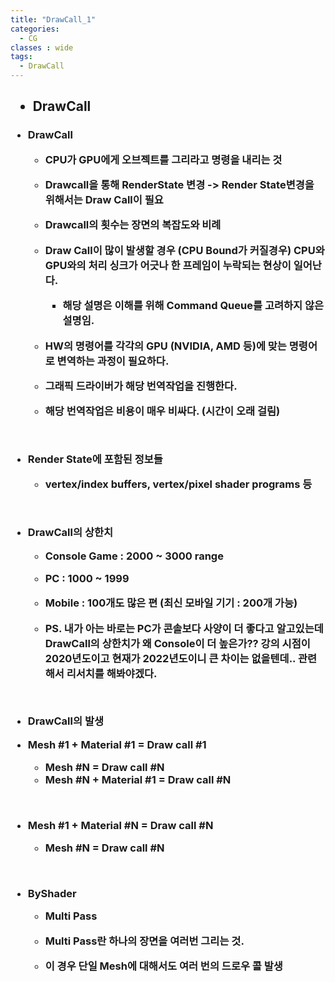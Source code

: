 ```yaml
---
title: "DrawCall_1"
categories:
  - CG
classes : wide
tags:
  - DrawCall
---
```


<h2>

- DrawCall

</h2>

<h3>

- DrawCall

	- CPU가 GPU에게 오브젝트를 그리라고 명령을 내리는 것

	- Drawcall을 통해 RenderState 변경 -> Render State변경을 위해서는 Draw Call이 필요

	- Drawcall의 횟수는 장면의 복잡도와 비례

	- Draw Call이 많이 발생할 경우 (CPU Bound가 커질경우) CPU와 GPU와의 처리 싱크가 어긋나 한 프레임이 누락되는 현상이 일어난다.

		- 해당 설명은 이해를 위해 Command Queue를 고려하지 않은 설명임.

	- HW의 명령어를 각각의 GPU (NVIDIA, AMD 등)에 맞는 명령어로 변역하는 과정이 필요하다.

	- 그래픽 드라이버가 해당 번역작업을 진행한다.

	- 해당 번역작업은 비용이 매우 비싸다. (시간이 오래 걸림)

<br>

- Render State에 포함된 정보들
  
	- vertex/index buffers, vertex/pixel shader programs 등
		 
<br>

- DrawCall의 상한치

	- Console Game : 2000 ~ 3000 range

	- PC : 1000 ~ 1999

	- Mobile : 100개도 많은 편 (최신 모바일 기기 : 200개 가능)

	- PS. 내가 아는 바로는 PC가 콘솔보다 사양이 더 좋다고 알고있는데 DrawCall의 상한치가 왜 Console이 더 높은가?? 강의 시점이 2020년도이고 현재가 2022년도이니 큰 차이는 없을텐데.. 관련해서 리서치를 해봐야겠다.

<br>

- DrawCall의 발생 
  
- Mesh #1 + Material #1 = Draw call #1
  
  - Mesh #N = Draw call #N
  - Mesh #N + Material #1 = Draw call #N

<br>

- Mesh #1 + Material #N = Draw call #N

	- Mesh #N = Draw call #N

<br>

- ByShader

	- Multi Pass

	- Multi Pass란 하나의 장면을 여러번 그리는 것.

	- 이 경우 단일 Mesh에 대해서도 여러 번의 드로우 콜 발생
  
